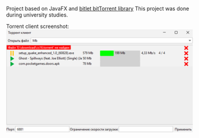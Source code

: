 Project based on JavaFX and [bitlet bitTorrent library](https://github.com/bitletorg/bitlet.git)
This project was done during university studies.

Torrent client screenshot:
![Ui_screenshot](images/UI_Screenshot.png)
